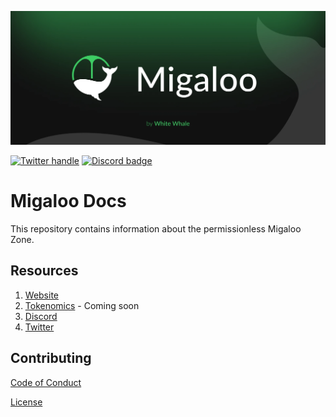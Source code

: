 ![Migaloo Zone](./.gitbook/assets/migaloo-banner.webp)

[![Twitter handle][]][Twitter badge]
[![Discord badge][]][Discord invite]

[Discord invite]: https://discord.com/invite/tSxyyCWgYX
[Discord badge]: https://img.shields.io/discord/908044702794801233
[Twitter handle]: https://img.shields.io/twitter/follow/Migaloo_Zone.svg?style=social&label=Follow
[Twitter badge]: https://twitter.com/intent/follow?screen_name=Migaloo_Zone

# Migaloo Docs
This repository contains information about the permissionless Migaloo Zone.

## Resources
1. [Website](https://migaloo.zone/)
2. [Tokenomics]() - Coming soon
3. [Discord](https://discord.com/invite/tSxyyCWgYX)
4. [Twitter](https://twitter.com/Migaloo_Zone)


## Contributing

[Code of Conduct](./docs/CODE_OF_CONDUCT.md)

[License](./LICENSE)
